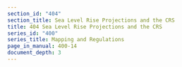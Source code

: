 ```yaml
---
section_id: "404"
section_title: Sea Level Rise Projections and the CRS
title: 404 Sea Level Rise Projections and the CRS
series_id: "400"
series_title: Mapping and Regulations
page_in_manual: 400-14
document_depth: 3
---
```

